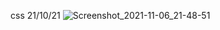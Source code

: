 css 21/10/21
![Screenshot_2021-11-06_21-48-51](https://user-images.githubusercontent.com/74746309/140735807-a68cebeb-8a68-4c6e-8c84-04d2d5467a2a.png)
